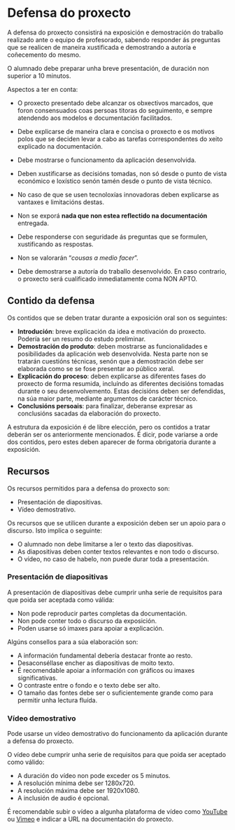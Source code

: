 # Defensa do proxecto

A defensa do proxecto consistirá na exposición e demostración do traballo realizado ante o equipo de profesorado, sabendo responder ás preguntas que se realicen de maneira xustificada e demostrando a autoría e coñecemento do mesmo.

O alumnado debe preparar unha breve presentación, de duración non superior a 10 minutos.

Aspectos a ter en conta:

* O proxecto presentado debe alcanzar os obxectivos marcados, que foron consensuados coas persoas titoras do seguimento, e sempre atendendo aos modelos e documentación facilitados.

* Debe explicarse de maneira clara e concisa o proxecto e os motivos polos que se deciden levar a cabo as tarefas correspondentes do xeito explicado na documentación.

* Debe mostrarse o funcionamento da aplicación desenvolvida.

* Deben xustificarse as decisións tomadas, non só desde o punto de vista económico e loxístico senón tamén desde o punto de vista técnico.

* No caso de que se usen tecnoloxías innovadoras deben explicarse as vantaxes e limitacións destas.

* Non se exporá **nada que non estea reflectido na documentación** entregada.

* Debe responderse con seguridade ás preguntas que se formulen, xustificando as respostas.

* Non se valorarán “*cousas a medio facer*”.

* Debe demostrarse a autoría do traballo desenvolvido. En caso contrario, o proxecto será cualificado inmediatamente coma NON APTO.

## Contido da defensa

Os contidos que se deben tratar durante a exposición oral son os seguintes:

* **Introdución**: breve explicación da idea e motivación do proxecto. Podería ser un resumo do estudo preliminar.
* **Demostración do produto**: deben mostrarse as funcionalidades e posibilidades da aplicación web desenvolvida. Nesta parte non se tratarán cuestións técnicas, senón que a demostración debe ser elaborada como se se fose presentar ao público xeral.
* **Explicación do proceso**: deben explicarse as diferentes fases do proxecto de forma resumida, incluíndo as diferentes decisións tomadas durante o seu desenvolvemento. Estas decisións deben ser defendidas, na súa maior parte, mediante argumentos de carácter técnico.
* **Conclusións persoais**: para finalizar, deberanse expresar as conclusións sacadas da elaboración do proxecto.

A estrutura da exposición é de libre elección, pero os contidos a tratar deberán ser os anteriormente mencionados. É dicir, pode variarse a orde dos contidos, pero estes deben aparecer de forma obrigatoria durante a exposición.

## Recursos

Os recursos permitidos para a defensa do proxecto son:

* Presentación de diapositivas.
* Vídeo demostrativo.

Os recursos que se utilicen durante a exposición deben ser un apoio para o discurso. Isto implica o seguinte:

* O alumnado non debe limitarse a ler o texto das diapositivas.
* As diapositivas deben conter textos relevantes e non todo o discurso.
* O vídeo, no caso de habelo, non puede durar toda a presentación.

### Presentación de diapositivas

A presentación de diapositivas debe cumprir unha serie de requisitos para que poida ser aceptada como válida:

* Non pode reproducir partes completas da documentación.
* Non pode conter todo o discurso da exposición.
* Poden usarse só imaxes para apoiar a explicación.

Algúns consellos para a súa elaboración son:

* A información fundamental debería destacar fronte ao resto.
* Desaconséllase encher as diapositivas de moito texto.
* É recomendable apoiar a información con gráficos ou imaxes significativas.
* O contraste entre o fondo e o texto debe ser alto.
* O tamaño das fontes debe ser o suficientemente grande como para permitir unha lectura fluída.
 
### Vídeo demostrativo

Pode usarse un vídeo demostrativo do funcionamento da aplicación durante a defensa do proxecto.

O vídeo debe cumprir unha serie de requisitos para que poida ser aceptado como válido:

* A duración do vídeo non pode exceder os 5 minutos.
* A resolución mínima debe ser 1280x720.
* A resolución máxima debe ser 1920x1080.
* A inclusión de audio é opcional.

É recomendable subir o vídeo a algunha plataforma de vídeo como [YouTube](https://www.youtube.com/) ou [Vimeo](https://vimeo.com/) e indicar a URL na documentación do proxecto.